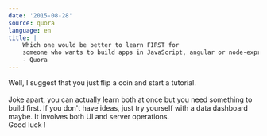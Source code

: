 ```yaml
---
date: '2015-08-28'
source: quora
language: en
title: |
    Which one would be better to learn FIRST for
    someone who wants to build apps in JavaScript, angular or node-express?
    - Quora
---
```


Well, I suggest that you just flip a coin and start a tutorial. \
\
Joke apart, you can actually learn both at once but you need something
to build first. If you don\'t have ideas, just try yourself with a data
dashboard maybe. It involves both UI and server operations.\
Good luck !
